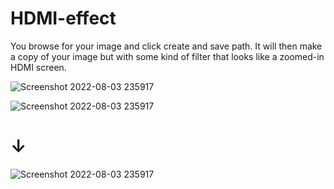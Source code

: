# HDMI-effect

You browse for your image and click create and save path. It will then make a copy of your image but with some kind of filter that looks like a zoomed-in HDMI screen.

![Screenshot 2022-08-03 235917](https://i.imgur.com/BXngwar.png)



![Screenshot 2022-08-03 235917](https://i.imgur.com/1XgLMkP.png)
# ↓
![Screenshot 2022-08-03 235917](https://i.imgur.com/HJL1Caf.png)

